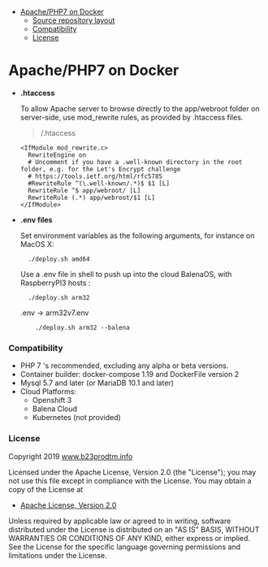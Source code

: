 <!-- toc -->

- [Apache/PHP7 on Docker](#https://hub.docker.com/repository/docker/betothreeprod/raspberrypi3-php)
    + [Source repository layout](#source-repository-layout)
    + [Compatibility](#compatibility)
    + [License](#license)

<!-- tocstop -->

Apache/PHP7 on Docker
===============================

* **.htaccess**

  To allow Apache server to browse directly to the app/webroot folder on server-side, use mod_rewrite rules, as provided by .htaccess files.

  >/.htaccess

      <IfModule mod_rewrite.c>
        RewriteEngine on
        # Uncomment if you have a .well-known directory in the root folder, e.g. for the Let's Encrypt challenge
        # https://tools.ietf.org/html/rfc5785
        #RewriteRule ^(\.well-known/.*)$ $1 [L]
        RewriteRule ^$ app/webroot/ [L]
        RewriteRule (.*) app/webroot/$1 [L]
      </IfModule>

* **.env files**

  Set environment variables as the following arguments, for instance on MacOS X:

        ./deploy.sh amd64

  Use a .env file in shell to push up into the cloud BalenaOS, with RaspberryPI3 hosts :

      	./deploy.sh arm32

  .env -> arm32v7.env

	      ./deploy.sh arm32 --balena

### Compatibility

* PHP 7 's recommended, excluding any alpha or beta versions.
* Container builder: docker-compose 1.19 and DockerFile version 2
* Mysql 5.7 and later (or MariaDB 10.1 and later)
* Cloud Platforms:
  + Openshift 3
  + Balena Cloud
  + Kubernetes (not provided)

### License
   Copyright 2019 www.b23prodtm.info

   Licensed under the Apache License, Version 2.0 (the "License");
   you may not use this file except in compliance with the License.
   You may obtain a copy of the License at

   * [Apache License, Version 2.0](http://www.apache.org/licenses/LICENSE-2.0)

   Unless required by applicable law or agreed to in writing, software
   distributed under the License is distributed on an "AS IS" BASIS,
   WITHOUT WARRANTIES OR CONDITIONS OF ANY KIND, either express or implied.
   See the License for the specific language governing permissions and
   limitations under the License.
